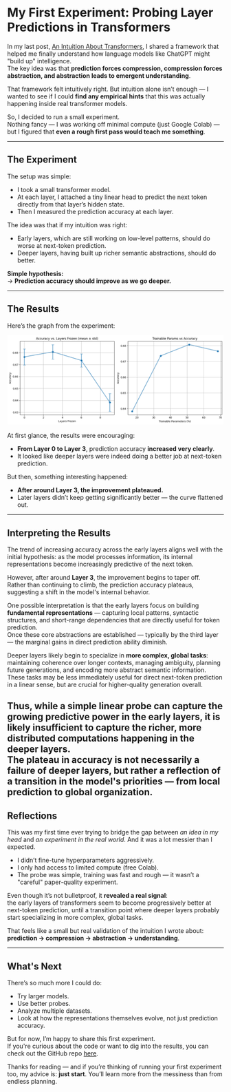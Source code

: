 # My First Experiment: Probing Layer Predictions in Transformers

In my last post, [An Intuition About Transformers](https://aymanmahfuz27.github.io/principles-first-blog/#), I shared a framework that helped me finally understand how language models like ChatGPT might "build up" intelligence.  
The key idea was that **prediction forces compression, compression forces abstraction, and abstraction leads to emergent understanding**.

That framework felt intuitively right. But intuition alone isn’t enough — I wanted to see if I could **find any empirical hints** that this was actually happening inside real transformer models.

So, I decided to run a small experiment.  
Nothing fancy — I was working off minimal compute (just Google Colab) — but I figured that **even a rough first pass would teach me something**.

---

## The Experiment

The setup was simple:

- I took a small transformer model.
- At each layer, I attached a tiny linear head to predict the next token directly from that layer’s hidden state.
- Then I measured the prediction accuracy at each layer.

The idea was that if my intuition was right:

- Early layers, which are still working on low-level patterns, should do worse at next-token prediction.
- Deeper layers, having built up richer semantic abstractions, should do better.

**Simple hypothesis:**  
→ **Prediction accuracy should improve as we go deeper.**

---

## The Results

Here’s the graph from the experiment:

![Prediction Accuracy vs. Layer Depth](./graph.png)

At first glance, the results were encouraging:

- **From Layer 0 to Layer 3**, prediction accuracy **increased very clearly**.
- It looked like deeper layers were indeed doing a better job at next-token prediction.

But then, something interesting happened:

- **After around Layer 3, the improvement plateaued.**
- Later layers didn’t keep getting significantly better — the curve flattened out.

---

## Interpreting the Results

The trend of increasing accuracy across the early layers aligns well with the initial hypothesis: as the model processes information, its internal representations become increasingly predictive of the next token.

However, after around **Layer 3**, the improvement begins to taper off.  
Rather than continuing to climb, the prediction accuracy plateaus, suggesting a shift in the model's internal behavior.

One possible interpretation is that the early layers focus on building **fundamental representations** — capturing local patterns, syntactic structures, and short-range dependencies that are directly useful for token prediction.  
Once these core abstractions are established — typically by the third layer — the marginal gains in direct prediction ability diminish.

Deeper layers likely begin to specialize in **more complex, global tasks**: maintaining coherence over longer contexts, managing ambiguity, planning future generations, and encoding more abstract semantic information.  
These tasks may be less immediately useful for direct next-token prediction in a linear sense, but are crucial for higher-quality generation overall.

Thus, while a simple linear probe can capture the growing predictive power in the early layers, it is likely insufficient to capture the richer, more distributed computations happening in the deeper layers.  
The plateau in accuracy is not necessarily a failure of deeper layers, but rather a reflection of **a transition in the model's priorities** — from local prediction to global organization.
---

## Reflections

This was my first time ever trying to bridge the gap between *an idea in my head* and *an experiment in the real world*. And it was a lot messier than I expected.

- I didn’t fine-tune hyperparameters aggressively.
- I only had access to limited compute (free Colab).
- The probe was simple, training was fast and rough — it wasn’t a "careful" paper-quality experiment.


Even though it’s not bulletproof, it **revealed a real signal**:  
the early layers of transformers seem to become progressively better at next-token prediction, until a transition point where deeper layers probably start specializing in more complex, global tasks.

That feels like a small but real validation of the intuition I wrote about:  
**prediction → compression → abstraction → understanding**.

---

## What's Next

There’s so much more I could do:

- Try larger models.
- Use better probes.
- Analyze multiple datasets.
- Look at how the representations themselves evolve, not just prediction accuracy.

But for now, I’m happy to share this first experiment.  
If you're curious about the code or want to dig into the results, you can check out the GitHub repo [here](https://github.com/AymanMahfuz27/layer-freezing-gpt-finetune/tree/main).

Thanks for reading — and if you’re thinking of running your first experiment too, my advice is: **just start**. You’ll learn more from the messiness than from endless planning.

